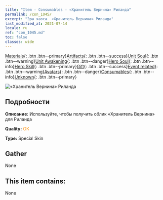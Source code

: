 ```yaml
---
title: "Item - Consumables - «Хранитель Вернина» Риланда"
permalink: /con_1045/
excerpt: "Эра хаоса  «Хранитель Вернина» Риланда"
last_modified_at: 2021-07-14
locale: ru
ref: "con_1045.md"
toc: false
classes: wide
---
```

 [Materials](/ItemsRU/){: .btn .btn--primary}[Artifacts](/ItemsRU/Artifacts/){: .btn .btn--success}[Unit Soul](/ItemsRU/UnitSoul/){: .btn .btn--warning}[Unit Awakening](/ItemsRU/UnitAwakening/){: .btn .btn--danger}[Hero Soul](/ItemsRU/HeroSoul/){: .btn .btn--info}[Hero Skill](/ItemsRU/HeroSkill/){: .btn .btn--primary}[Gift](/ItemsRU/Gift/){: .btn .btn--success}[Event related](/ItemsRU/Events/){: .btn .btn--warning}[Avatars](/ItemsRU/Avatars/){: .btn .btn--danger}[Consumables](/ItemsRU/Consumables/){: .btn .btn--info}[Unknown](/ItemsRU/Unknown/){: .btn .btn--primary}

 ![«Хранитель Вернина» Риланда](/images/h/h_Ryland4.jpg)

## Подробности
 **Описание:** Используйте, чтобы получить облик «Хранитель Вернина» для Риланда

 **Quality:** <span style="color: #FF8C00">OK</span>

 **Type:** Special Skin

## Gather

  None

## This item contains:

  None

